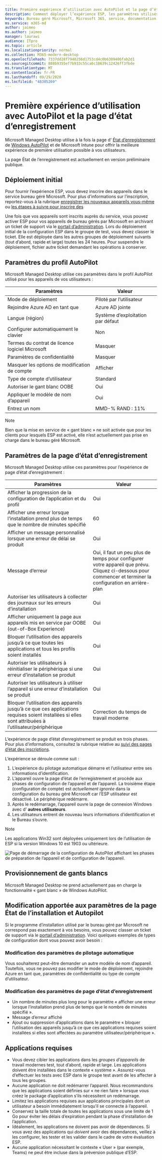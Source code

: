 ```yaml
---
title: Première expérience d’utilisation avec AutoPilot et la page d’état d’enregistrement
description: Comment déployer l’expérience ESP, les paramètres utilisés et les modifications apportées à la configuration
keywords: Bureau géré Microsoft, Microsoft 365, service, documentation
ms.service: m365-md
author: jaimeo
ms.author: jaimeo
manager: laurawi
audience: ITpro
ms.topic: article
ms.localizationpriority: normal
ms.collection: M365-modern-desktop
ms.openlocfilehash: 7337dd28f7940256d1753cd4c0b6309406fab2d1
ms.sourcegitcommit: 888b9355ef7b933c55ca6c18639c12426ff3fbde
ms.translationtype: MT
ms.contentlocale: fr-FR
ms.lasthandoff: 09/29/2020
ms.locfileid: "48305269"
---
```

# <a name="first-run-experience-with-autopilot-and-the-enrollment-status-page"></a>Première expérience d’utilisation avec AutoPilot et la page d’état d’enregistrement

Microsoft Managed Desktop utilise à la fois la page d' [État d’enregistrement](https://docs.microsoft.com/windows/deployment/windows-autopilot/enrollment-status) de [Windows AutoPilot](https://docs.microsoft.com/windows/deployment/windows-autopilot/windows-autopilot) et de Microsoft Intune pour offrir la meilleure expérience de première utilisation possible à vos utilisateurs.

La page État de l’enregistrement est actuellement en version préliminaire publique.

## <a name="initial-deployment"></a>Déploiement initial

Pour fournir l’expérience ESP, vous devez inscrire des appareils dans le service bureau géré Microsoft. Pour plus d’informations sur l’inscription, reportez-vous à la rubrique [enregistrer les nouveaux appareils vous-même](../get-started/register-devices-self.md) ou [les étapes à suivre pour inscrire des](../get-started/register-devices-partner.md)

Une fois que vos appareils sont inscrits auprès du service, vous pouvez activer ESP pour vos appareils de bureau gérés par Microsoft en archivant un ticket de support via le [portail d’administration](https://portal.azure.com/). Lors du déploiement initial de la configuration ESP dans le groupe de test, vous devez classer le ticket. Elle est déployée dans les autres groupes de déploiement suivants (tout d’abord, rapide et large) toutes les 24 heures. Pour suspendre le déploiement, fichier autre ticket demandant les opérations à conserver.

## <a name="autopilot-profile-settings"></a>Paramètres du profil AutoPilot

Microsoft Managed Desktop utilise ces paramètres dans le profil AutoPilot utilisé pour les appareils de vos utilisateurs :


|Paramètres  |Valeur  |
|---------|---------|
|Mode de déploiement |  Piloté par l’utilisateur       |
|Rejoindre Azure AD en tant que     |  Azure AD jointe       |
|Langue (région)     | Système d’exploitation par défaut        |
|Configurer automatiquement le clavier     | Non        |
|Termes du contrat de licence logiciel Microsoft     |  Masquer       |
|Paramètres de confidentialité     | Masquer        |
|Masquer les options de modification de compte     | Afficher        |
|Type de compte d’utilisateur     |  Standard       |
|Autoriser le gant blanc OOBE     |  Oui       |
|Appliquer le modèle de nom d’appareil     | Oui        |
|Entrez un nom     | MMD-% RAND : 11%        |

> [!NOTE]
> Bien que la mise en service de « gant blanc » ne soit activée que pour les clients pour lesquels ESP est activé, elle n’est actuellement pas prise en charge dans le bureau géré Microsoft.

## <a name="enrollment-status-page-settings"></a>Paramètres de la page d’état d’enregistrement

Microsoft Managed Desktop utilise ces paramètres pour l’expérience de page d’état d’enregistrement :


|Paramètres  |Valeur  |
|---------|---------|
|Afficher la progression de la configuration de l’application et du profil     | Oui        |
|Afficher une erreur lorsque l’installation prend plus de temps que le nombre de minutes spécifié     |  60       |
|Afficher un message personnalisé lorsque une erreur de délai se produit     |  Oui       |
|Message d’erreur     | Oui, il faut un peu plus de temps pour configurer votre appareil que prévu. Cliquez ci-dessous pour commencer et terminer la configuration en arrière-plan        |
|Autoriser les utilisateurs à collecter des journaux sur les erreurs d’installation     |  Oui       |
|Afficher uniquement la page aux appareils mis en service par OOBE (out-of-Box Experience)     | Oui        |
|Bloquer l’utilisation des appareils jusqu’à ce que toutes les applications et tous les profils soient installés     |  Oui       |
|Autoriser les utilisateurs à réinitialiser le périphérique si une erreur d’installation se produit     |  Oui       |
|Autoriser les utilisateurs à utiliser l’appareil si une erreur d’installation se produit     |  Oui       |
|Bloquer l’utilisation des appareils jusqu’à ce que ces applications requises soient installées si elles sont attribuées à l’utilisateur/périphérique     |  Correction du temps de travail moderne       |



L’expérience de page d’état d’enregistrement se produit en trois phases. Pour plus d’informations, consultez la rubrique relative au [suivi des pages d’état des inscriptions](https://docs.microsoft.com/mem/intune/enrollment/windows-enrollment-status#enrollment-status-page-tracking-information).

L’expérience se déroule comme suit :

1. L’expérience du pilotage automatique démarre et l’utilisateur entre ses informations d’identification.
2. L’appareil ouvre la page d’état de l’enregistrement et procède aux phases de configuration de l’appareil et de l’appareil. La troisième étape (configuration de compte) est *actuellement ignorée* dans la configuration du bureau géré Microsoft car l’ESP utilisateur est désactivé. Le périphérique redémarre.
3. Après le redémarrage, l’appareil ouvre la page de connexion Windows avec d' **autres utilisateurs**.
4. Les utilisateurs entrent de nouveau leurs informations d’identification et le Bureau s’ouvre.

> [!NOTE]
> Les applications Win32 sont déployées uniquement lors de l’utilisation de ESP si la version Windows 10 est 1903 ou ultérieure.

![Page de démarrage de la configuration de AutoPilot affichant les phases de préparation de l’appareil et de configuration de l’appareil.](../../media/mmd-autopilot-screenshot.png)

## <a name="white-glove-provisioning"></a>Provisionnement de gants blancs

Microsoft Managed Desktop ne prend actuellement pas en charge la fonctionnalité « gant blanc » de Windows AutoPilot.

## <a name="change-to-autopilot-and-enrollment-status-page-settings"></a>Modification apportée aux paramètres de la page État de l’installation et Autopilot

Si le programme d’installation utilisé par le bureau géré par Microsoft ne correspond pas exactement à vos besoins, vous pouvez classer un ticket de support via le [portail d’administration](https://portal.azure.com/). Voici quelques exemples de types de configuration dont vous pouvez avoir besoin :

### <a name="autopilot-settings-change"></a>Modification des paramètres de pilotage automatique

Vous souhaiterez peut-être demander un autre modèle de nom d’appareil. Toutefois, vous ne pouvez pas modifier le mode de déploiement, rejoindre Azure en tant que, paramètres de confidentialité ou type de compte d’utilisateur.

### <a name="enrollment-status-page-settings-change"></a>Modification des paramètres de page d’état d’enregistrement

- Un nombre de minutes plus long pour le paramètre « afficher une erreur lorsque l’installation prend plus de temps que le nombre de minutes spécifié ».
- Message d’erreur affiché
- Ajout ou suppression d’applications dans le paramètre « bloquer l’utilisation des appareils jusqu’à ce que ces applications requises soient installées si elles sont affectées au paramètre utilisateur/périphérique ».

## <a name="required-applications"></a>Applications requises

- Vous devez cibler les applications dans les *groupes d’appareils* de travail modernes test, tout d’abord, rapide et large. Les applications doivent être installées dans le contexte « système ». Assurez-vous d’effectuer les tests avec ESP dans le groupe test avant de les affecter à tous les groupes.
- Aucune application ne doit redémarrer l’appareil. Nous recommandons que les applications soient définies sur « ne rien faire » lorsque vous créez le package d’application s’ils nécessitent un redémarrage.
- Limitez les applications requises aux applications principales dont un utilisateur a besoin immédiatement lorsqu’il se connecte à l’appareil.
- Conservez la taille totale de toutes les applications sous une limite de 1 Go pour éviter les délais d’expiration pendant la phase d’installation de l’application.
- Idéalement, les applications ne doivent pas avoir de dépendances. Si vous avez des applications qui *doivent* avoir des dépendances, veillez à les configurer, les tester et les valider dans le cadre de votre évaluation ESP.
- Aucune application nécessitant le contexte « User » (par exemple, Teams) ne peut être incluse dans la préversion publique d’ESP.
